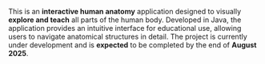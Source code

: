 This is an **interactive human anatomy** application designed to visually **explore and teach** all parts of the human body. Developed in Java, the application provides an intuitive interface for educational use, allowing users to navigate anatomical structures in detail. The project is currently under development and is **expected** to be completed by the end of **August 2025**.
